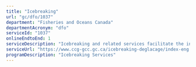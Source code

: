 ```yaml
---
title: "Icebreaking"
url: "gc/dfo/1037"
department: "Fisheries and Oceans Canada"
departmentAcronym: "dfo"
serviceId: "1037"
onlineEndtoEnd: 1
serviceDescription: "Icebreaking and related services facilitate the informed, safe and timely movement of maritime traffic through and around ice-covered Canadian waters for the benefit of industry and communities."
serviceUrl: "https://www.ccg-gcc.gc.ca/icebreaking-deglacage/index-eng.html"
programDescription: "Icebreaking Services"
---
```

